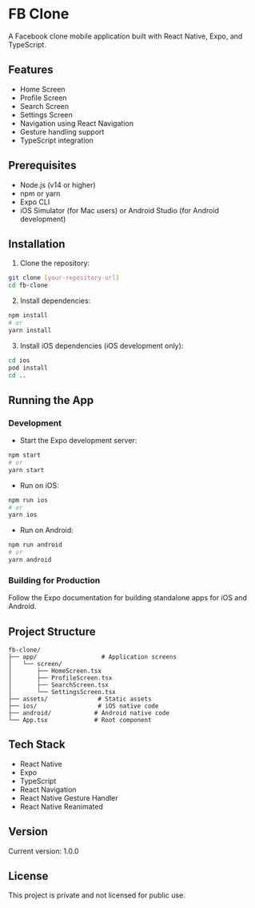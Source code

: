 # FB Clone

A Facebook clone mobile application built with React Native, Expo, and TypeScript.

## Features

- Home Screen
- Profile Screen
- Search Screen
- Settings Screen
- Navigation using React Navigation
- Gesture handling support
- TypeScript integration

## Prerequisites

- Node.js (v14 or higher)
- npm or yarn
- Expo CLI
- iOS Simulator (for Mac users) or Android Studio (for Android development)

## Installation

1. Clone the repository:

```bash
git clone [your-repository-url]
cd fb-clone
```

2. Install dependencies:

```bash
npm install
# or
yarn install
```

3. Install iOS dependencies (iOS development only):

```bash
cd ios
pod install
cd ..
```

## Running the App

### Development

- Start the Expo development server:

```bash
npm start
# or
yarn start
```

- Run on iOS:

```bash
npm run ios
# or
yarn ios
```

- Run on Android:

```bash
npm run android
# or
yarn android
```

### Building for Production

Follow the Expo documentation for building standalone apps for iOS and Android.

## Project Structure

```
fb-clone/
├── app/                  # Application screens
│   └── screen/
│       ├── HomeScreen.tsx
│       ├── ProfileScreen.tsx
│       ├── SearchScreen.tsx
│       └── SettingsScreen.tsx
├── assets/              # Static assets
├── ios/                 # iOS native code
├── android/            # Android native code
└── App.tsx             # Root component
```

## Tech Stack

- React Native
- Expo
- TypeScript
- React Navigation
- React Native Gesture Handler
- React Native Reanimated

## Version

Current version: 1.0.0

## License

This project is private and not licensed for public use.
